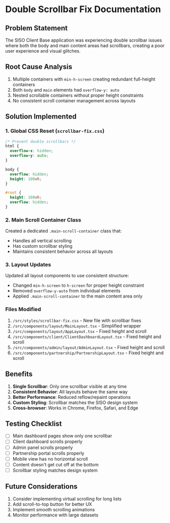 # Double Scrollbar Fix Documentation

## Problem Statement
The SISO Client Base application was experiencing double scrollbar issues where both the body and main content areas had scrollbars, creating a poor user experience and visual glitches.

## Root Cause Analysis
1. Multiple containers with `min-h-screen` creating redundant full-height containers
2. Both `body` and `main` elements had `overflow-y: auto`
3. Nested scrollable containers without proper height constraints
4. No consistent scroll container management across layouts

## Solution Implemented

### 1. Global CSS Reset (`scrollbar-fix.css`)
```css
/* Prevent double scrollbars */
html {
  overflow-x: hidden;
  overflow-y: auto;
}

body {
  overflow: hidden;
  height: 100vh;
}

#root {
  height: 100vh;
  overflow: hidden;
}
```

### 2. Main Scroll Container Class
Created a dedicated `.main-scroll-container` class that:
- Handles all vertical scrolling
- Has custom scrollbar styling
- Maintains consistent behavior across all layouts

### 3. Layout Updates
Updated all layout components to use consistent structure:
- Changed `min-h-screen` to `h-screen` for proper height constraint
- Removed `overflow-y-auto` from individual elements
- Applied `.main-scroll-container` to the main content area only

### Files Modified
1. `/src/styles/scrollbar-fix.css` - New file with scrollbar fixes
2. `/src/components/layout/MainLayout.tsx` - Simplified wrapper
3. `/src/components/layout/AppLayout.tsx` - Fixed height and scroll
4. `/src/components/client/ClientDashboardLayout.tsx` - Fixed height and scroll
5. `/src/components/admin/layout/AdminLayout.tsx` - Fixed height and scroll
6. `/src/components/partnership/PartnershipLayout.tsx` - Fixed height and scroll

## Benefits
1. **Single Scrollbar**: Only one scrollbar visible at any time
2. **Consistent Behavior**: All layouts behave the same way
3. **Better Performance**: Reduced reflow/repaint operations
4. **Custom Styling**: Scrollbar matches the SISO design system
5. **Cross-browser**: Works in Chrome, Firefox, Safari, and Edge

## Testing Checklist
- [ ] Main dashboard pages show only one scrollbar
- [ ] Client dashboard scrolls properly
- [ ] Admin panel scrolls properly
- [ ] Partnership portal scrolls properly
- [ ] Mobile view has no horizontal scroll
- [ ] Content doesn't get cut off at the bottom
- [ ] Scrollbar styling matches design system

## Future Considerations
1. Consider implementing virtual scrolling for long lists
2. Add scroll-to-top button for better UX
3. Implement smooth scrolling animations
4. Monitor performance with large datasets